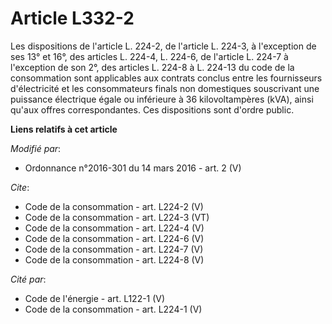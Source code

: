 # Article L332-2

Les dispositions de l'article L. 224-2, de l'article L. 224-3, à l'exception de ses 13° et 16°, des articles L. 224-4, L.
224-6, de l'article L. 224-7 à l'exception de son 2°, des articles L. 224-8 à L. 224-13 du code de la consommation sont
applicables aux contrats conclus entre les fournisseurs d'électricité et les consommateurs finals non domestiques souscrivant
une puissance électrique égale ou inférieure à 36 kilovoltampères (kVA), ainsi qu'aux offres correspondantes. Ces
dispositions sont d'ordre public.

**Liens relatifs à cet article**

_Modifié par_:

  - Ordonnance n°2016-301 du 14 mars 2016 - art. 2 (V)

_Cite_:

  - Code de la consommation - art. L224-2 (V)
  - Code de la consommation - art. L224-3 (VT)
  - Code de la consommation - art. L224-4 (V)
  - Code de la consommation - art. L224-6 (V)
  - Code de la consommation - art. L224-7 (V)
  - Code de la consommation - art. L224-8 (V)

_Cité par_:

  - Code de l'énergie - art. L122-1 (V)
  - Code de la consommation - art. L224-1 (V)
